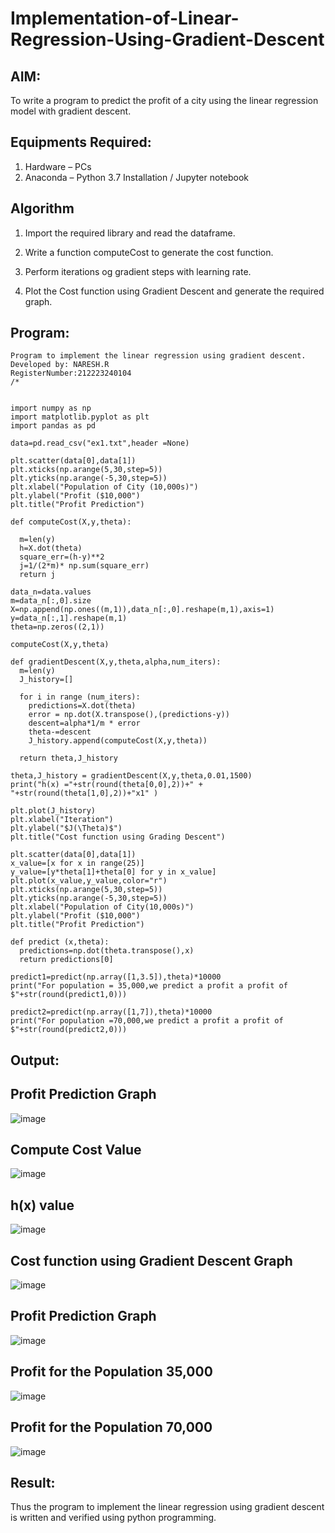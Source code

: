 # Implementation-of-Linear-Regression-Using-Gradient-Descent

## AIM:
To write a program to predict the profit of a city using the linear regression model with gradient descent.

## Equipments Required:
1. Hardware – PCs
2. Anaconda – Python 3.7 Installation / Jupyter notebook

## Algorithm
1. Import the required library and read the dataframe.

2. Write a function computeCost to generate the cost function.

3. Perform iterations og gradient steps with learning rate.

4. Plot the Cost function using Gradient Descent and generate the required graph.

## Program:
```
Program to implement the linear regression using gradient descent.
Developed by: NARESH.R
RegisterNumber:212223240104
/*


import numpy as np
import matplotlib.pyplot as plt
import pandas as pd

data=pd.read_csv("ex1.txt",header =None)

plt.scatter(data[0],data[1])
plt.xticks(np.arange(5,30,step=5))
plt.yticks(np.arange(-5,30,step=5))
plt.xlabel("Population of City (10,000s)")
plt.ylabel("Profit ($10,000")
plt.title("Profit Prediction")

def computeCost(X,y,theta):

  m=len(y)
  h=X.dot(theta)
  square_err=(h-y)**2
  j=1/(2*m)* np.sum(square_err)
  return j

data_n=data.values
m=data_n[:,0].size
X=np.append(np.ones((m,1)),data_n[:,0].reshape(m,1),axis=1)
y=data_n[:,1].reshape(m,1)
theta=np.zeros((2,1))

computeCost(X,y,theta)

def gradientDescent(X,y,theta,alpha,num_iters):
  m=len(y)
  J_history=[]

  for i in range (num_iters):
    predictions=X.dot(theta)
    error = np.dot(X.transpose(),(predictions-y))
    descent=alpha*1/m * error
    theta-=descent
    J_history.append(computeCost(X,y,theta))

  return theta,J_history  

theta,J_history = gradientDescent(X,y,theta,0.01,1500)
print("h(x) ="+str(round(theta[0,0],2))+" + "+str(round(theta[1,0],2))+"x1" )

plt.plot(J_history)
plt.xlabel("Iteration")
plt.ylabel("$J(\Theta)$")
plt.title("Cost function using Grading Descent")

plt.scatter(data[0],data[1])
x_value=[x for x in range(25)]
y_value=[y*theta[1]+theta[0] for y in x_value]
plt.plot(x_value,y_value,color="r")
plt.xticks(np.arange(5,30,step=5))
plt.yticks(np.arange(-5,30,step=5))
plt.xlabel("Population of City(10,000s)")
plt.ylabel("Profit ($10,000")
plt.title("Profit Prediction")

def predict (x,theta):
  predictions=np.dot(theta.transpose(),x)
  return predictions[0]

predict1=predict(np.array([1,3.5]),theta)*10000
print("For population = 35,000,we predict a profit a profit of $"+str(round(predict1,0)))

predict2=predict(np.array([1,7]),theta)*10000
print("For population =70,000,we predict a profit a profit of $"+str(round(predict2,0)))  
```

## Output:
## Profit Prediction Graph
![image](https://user-images.githubusercontent.com/113915622/230005086-af5b9246-3f6f-432f-9445-c7b02b4930c0.png)

## Compute Cost Value 
![image](https://user-images.githubusercontent.com/113915622/230005180-e4e65bf3-07a2-4404-808d-cd59b5fadb41.png)

## h(x) value
![image](https://user-images.githubusercontent.com/113915622/230005270-e56ee802-726e-4abc-8ae6-34acb83a8465.png)

## Cost function using Gradient Descent Graph
![image](https://user-images.githubusercontent.com/113915622/230005338-c53add0c-2910-4efe-b6ec-2ab107f1a25b.png)

## Profit Prediction Graph
![image](https://user-images.githubusercontent.com/113915622/230009186-9da7c2c5-3432-4be2-8e89-e7d1d4019dce.png)

## Profit for the Population 35,000
![image](https://user-images.githubusercontent.com/113915622/230005457-6eab3add-4c7c-48b4-a836-76fb8bdef66f.png)

## Profit for the Population 70,000
![image](https://user-images.githubusercontent.com/113915622/230005532-2d1350d3-d415-443d-9a1e-5d70bfceea54.png)

## Result:
Thus the program to implement the linear regression using gradient descent is written and verified using python programming.
